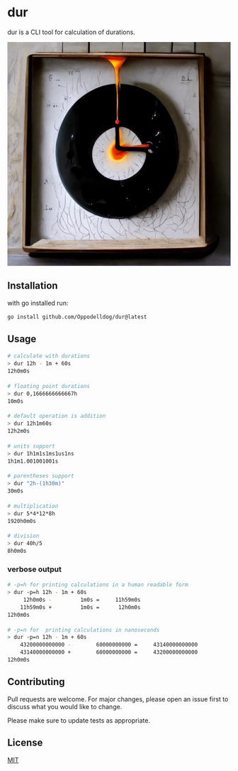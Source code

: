 # dur

dur is a CLI tool for calculation of durations.

![DUR](dur.png)

## Installation
with go installed run:
```bash
go install github.com/Oppodelldog/dur@latest
```

## Usage

```bash
# calculate with durations
> dur 12h - 1m + 60s
12h0m0s

# floating point durations
> dur 0,1666666666667h
10m0s

# default operation is addition
> dur 12h1m60s
12h2m0s

# units support
> dur 1h1m1s1ms1us1ns
1h1m1.001001001s

# parentheses support
> dur "2h-(1h30m)"
30m0s

# multiplication
> dur 5*4*12*8h
1920h0m0s

# division
> dur 40h/5
8h0m0s
```

### verbose output

```bash
# -p=h for printing calculations in a human readable form
> dur -p=h 12h - 1m + 60s
     12h0m0s -         1m0s =     11h59m0s
    11h59m0s +         1m0s =      12h0m0s
12h0m0s

# -p=n for  printing calculations in nanoseconds
> dur -p=n 12h - 1m + 60s
    43200000000000 -        60000000000 =     43140000000000
    43140000000000 +        60000000000 =     43200000000000
12h0m0s
```

## Contributing

Pull requests are welcome. For major changes, please open an issue first to discuss what you would like to change.

Please make sure to update tests as appropriate.

## License

[MIT](https://choosealicense.com/licenses/mit/)